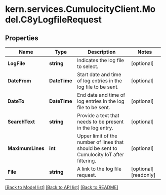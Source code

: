 
# kern.services.CumulocityClient.Model.C8yLogfileRequest

## Properties

Name | Type | Description | Notes
------------ | ------------- | ------------- | -------------
**LogFile** | **string** | Indicates the log file to select. | [optional] 
**DateFrom** | **DateTime** | Start date and time of log entries in the log file to be sent. | [optional] 
**DateTo** | **DateTime** | End date and time of log entries in the log file to be sent. | [optional] 
**SearchText** | **string** | Provide a text that needs to be present in the log entry. | [optional] 
**MaximumLines** | **int** | Upper limit of the number of lines that should be sent to Cumulocity IoT after filtering. | [optional] 
**File** | **string** | A link to the log file request. | [optional] [readonly] 

[[Back to Model list]](../README.md#documentation-for-models)
[[Back to API list]](../README.md#documentation-for-api-endpoints)
[[Back to README]](../README.md)

